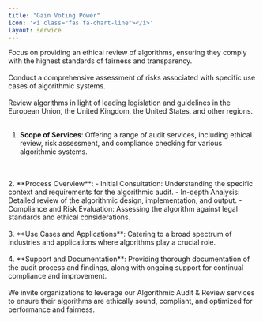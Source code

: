 ```yaml
---
title: "Gain Voting Power"
icon: '<i class="fas fa-chart-line"></i>'
layout: service
---
```


Focus on providing an ethical review of algorithms, ensuring they comply with the highest standards of fairness and transparency.
<br/>
<br/>
Conduct a comprehensive assessment of risks associated with specific use cases of algorithmic systems.
<br/>
<br/>
Review algorithms in light of leading legislation and guidelines in the European Union, the United Kingdom, the United States, and other regions.
<br/>
<br/>
1. **Scope of Services**: Offering a range of audit services, including ethical review, risk assessment, and compliance checking for various algorithmic systems.
<br/>
<br/>
2. **Process Overview**:
   - Initial Consultation: Understanding the specific context and requirements for the algorithmic audit.
   - In-depth Analysis: Detailed review of the algorithmic design, implementation, and output.
   - Compliance and Risk Evaluation: Assessing the algorithm against legal standards and ethical considerations.
<br/>
<br/>
3. **Use Cases and Applications**: Catering to a broad spectrum of industries and applications where algorithms play a crucial role.
<br/>
<br/>
4. **Support and Documentation**: Providing thorough documentation of the audit process and findings, along with ongoing support for continual compliance and improvement.
<br/>
<br/>
We invite organizations to leverage our Algorithmic Audit & Review services to ensure their algorithms are ethically sound, compliant, and optimized for performance and fairness.
